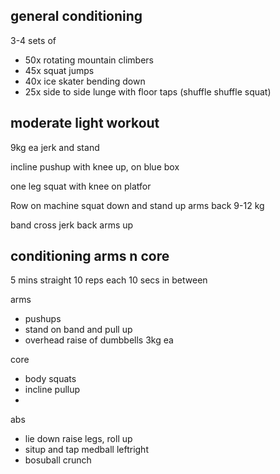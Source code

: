 ## general conditioning 


3-4 sets of 

- 50x rotating mountain climbers
- 45x squat jumps
- 40x ice skater bending down
- 25x side to side lunge with floor taps (shuffle shuffle squat)

## moderate light workout


9kg ea jerk and stand

incline pushup with knee up, on blue box

one leg squat with knee on platfor

Row on machine squat down and stand up arms back 9-12 kg

band cross jerk back arms up

## conditioning arms n core

5 mins straight 10 reps each 10 secs in between



arms
- pushups
- stand on band and pull up
- overhead raise of dumbbells 3kg ea


core
- body squats
- incline pullup
- 


abs
- lie down raise legs, roll up
- situp and tap medball leftright
- bosuball crunch
